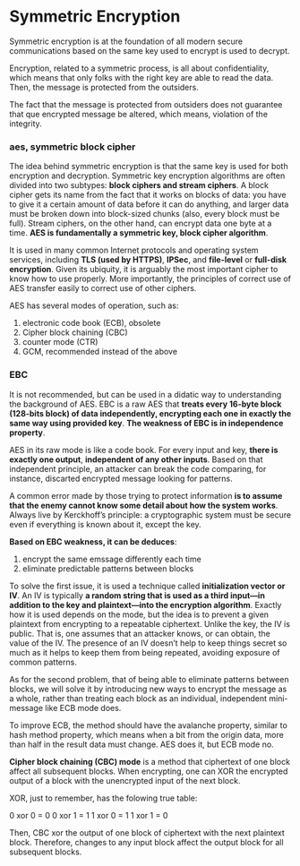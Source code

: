 # Symmetric Encryption

Symmetric encryption is at the foundation of all modern secure communications based on the same key used to encrypt is used to decrypt.

Encryption, related to a symmetric process, is all about confidentiality, which means that only folks with the right key are able to read the data. Then, the message is protected from the outsiders.

The fact that the message is protected from outsiders does not guarantee that que encrypted message be altered, which means, violation of the integrity.

### aes, symmetric block cipher

The idea behind symmetric encryption is that the same key is used for both encryption and decryption. Symmetric key encryption algorithms are often divided into two subtypes: **block ciphers and stream ciphers**. A block cipher gets its name from the fact that it works on blocks of data: you have to give it a certain amount of data before it can do anything, and larger data must be broken down into block-sized chunks (also, every block must be full). Stream ciphers, on the other hand, can encrypt data one byte at a time. **AES is fundamentally a symmetric key, block cipher algorithm**.

It is used in many common Internet protocols and operating system services, including **TLS (used by HTTPS)**, **IPSec**, and **file-level** or **full-disk encryption**. Given its ubiquity, it is arguably the most important cipher to know how to use properly. More importantly, the principles of correct use of AES transfer easily to correct use of other ciphers.

AES has several modes of operation, such as:

1. electronic code book (ECB), obsolete
2. Cipher block chaining (CBC)
3. counter mode (CTR)
4. GCM, recommended instead of the above

### EBC

It is not recommended, but can be used in a didatic way to understanding the background of AES. EBC is a raw AES that **treats every 16-byte block (128-bits block) of data independently, encrypting each one in exactly the same way using provided key**. **The weakness of EBC is in independence property**.

AES in its raw mode is like a code book. For every input and key, **there is exactly one output**, **independent of any other inputs**. Based on that independent principle, an attacker can break the code comparing, for instance, discarted encrypted message looking for patterns.

A common error made by those trying to protect information **is to assume that the enemy cannot know some detail about how the system works**. Always live by Kerckhoff’s principle: a cryptographic system must be secure even if everything is known about it, except the key.

**Based on EBC weakness, it can be deduces**:

1. encrypt the same emssage differently each time
2. eliminate predictable patterns between blocks

To solve the first issue, it is used a technique called **initialization vector or IV**. An IV is typically **a random string that is used as a third input—in addition to the key and plaintext—into the encryption algorithm**. Exactly how it is used depends on the mode, but the idea is to prevent a given plaintext from encrypting to a repeatable ciphertext. Unlike the key, the IV is public. That is, one assumes that an attacker knows, or can obtain, the value of the IV. The presence of an IV doesn’t help to keep things secret so much as it helps to keep them from being repeated, avoiding exposure of common patterns.

As for the second problem, that of being able to eliminate patterns between blocks, we will solve it by introducing new ways to encrypt the message as a whole, rather than treating each block as an individual, independent mini-message like ECB mode does.

To improve ECB, the method should have the avalanche property, similar to hash method property, which means when a bit from the origin data, more than half in the result data must change. AES does it, but ECB mode no.

**Cipher block chaining (CBC) mode** is a method that ciphertext of one block affect all subsequent blocks. When encrypting, one can XOR the encrypted output of a block with the unencrypted input of the next block.

XOR, just to remember, has the folowing true table:

0 xor 0 = 0
0 xor 1 = 1
1 xor 0 = 1
1 xor 1 = 0

Then, CBC xor the output of one block of ciphertext with the next plaintext block. Therefore, changes to any input block affect the output block for all subsequent blocks.


